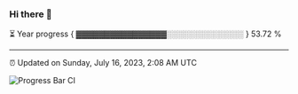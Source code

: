 ### Hi there 👋

⏳ Year progress { ▓▓▓▓▓▓▓▓▓▓▓▓▓▓▓▓░░░░░░░░░░░░░░ } 53.72 %

---

⏰ Updated on Sunday, July 16, 2023, 2:08 AM UTC

![Progress Bar CI](https://github.com/arthurbuhl/arthurbuhl/workflows/Progress%20Bar%20CI/badge.svg)
